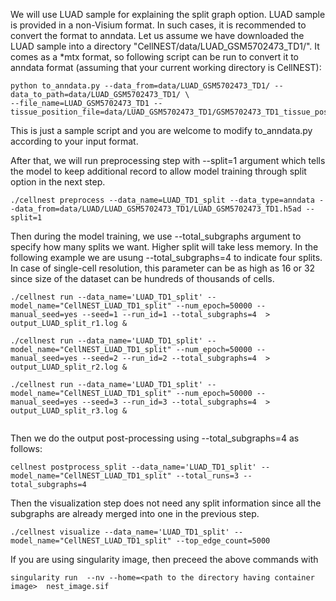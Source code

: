We will use LUAD sample for explaining the split graph option. LUAD sample is provided in a non-Visium format. 
In such cases, it is recommended to convert the format to anndata. Let us assume we have downloaded the LUAD sample
into a directory "CellNEST/data/LUAD_GSM5702473_TD1/". It comes as a *mtx format, so following script can be run to convert it 
to anndata format (assuming that your current working directory is CellNEST):
```
python to_anndata.py --data_from=data/LUAD_GSM5702473_TD1/ --data_to_path=data/LUAD_GSM5702473_TD1/ \
--file_name=LUAD_GSM5702473_TD1 --tissue_position_file=data/LUAD_GSM5702473_TD1/GSM5702473_TD1_tissue_positions_list.csv
```
This is just a sample script and you are welcome to modify to_anndata.py according to your input format. 

After that, we will run preprocessing step with --split=1 argument which tells the model to keep additional record to allow 
model training through split option in the next step. 

```
./cellnest preprocess --data_name=LUAD_TD1_split --data_type=anndata --data_from=data/LUAD/LUAD_GSM5702473_TD1/LUAD_GSM5702473_TD1.h5ad --split=1 
```

Then during the model training, we use --total_subgraphs argument to specify how many splits we want. 
Higher split will take less memory. In the following example we are usung --total_subgraphs=4 to indicate four splits. 
In case of single-cell resolution, this parameter can be as high as 16 or 32 since size of the dataset 
can be hundreds of thousands of cells. 

```
./cellnest run --data_name='LUAD_TD1_split' --model_name="CellNEST_LUAD_TD1_split" --num_epoch=50000 --manual_seed=yes --seed=1 --run_id=1 --total_subgraphs=4  > output_LUAD_split_r1.log &

./cellnest run --data_name='LUAD_TD1_split' --model_name="CellNEST_LUAD_TD1_split" --num_epoch=50000 --manual_seed=yes --seed=2 --run_id=2 --total_subgraphs=4  > output_LUAD_split_r2.log &

./cellnest run --data_name='LUAD_TD1_split' --model_name="CellNEST_LUAD_TD1_split" --num_epoch=50000 --manual_seed=yes --seed=3 --run_id=3 --total_subgraphs=4  > output_LUAD_split_r3.log &
 
```

Then we do the output post-processing using --total_subgraphs=4 as follows:
```
cellnest postprocess_split --data_name='LUAD_TD1_split' --model_name="CellNEST_LUAD_TD1_split" --total_runs=3 --total_subgraphs=4
```

Then the visualization step does not need any split information since all the subgraphs are already merged into one in the previous step. 
```
./cellnest visualize --data_name='LUAD_TD1_split' --model_name="CellNEST_LUAD_TD1_split" --top_edge_count=5000
```


If you are using singularity image, then preceed the above commands with 
```
singularity run  --nv --home=<path to the directory having container image>  nest_image.sif
```
